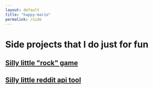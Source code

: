 ```yaml
---
layout: default 
title: "happy-mario"
permalink: /side
---
```

# Side projects that I do just for fun 
<h2><a href="https://happy-duckman.github.io/credits" target="_blank">Silly little "rock" game</a></h2>

<h2><a href="https://github.com/happy-mario/Reddit_Api_Bot/tree/main" target="_blank">Silly little reddit api tool</a></h2> 






